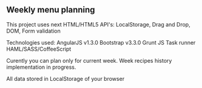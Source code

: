 Weekly menu planning
----------------------

This project uses next HTML/HTML5 API's:
LocalStorage,
Drag and Drop,
DOM,
Form validation

Technologies used: 
AngularJS v1.3.0
Bootstrap v3.3.0
Grunt JS Task runner
HAML/SASS/CoffeeScript

Curently you can plan only for current week.
Week recipes history implementation in progress.

All data stored in LocalStorage of your browser
